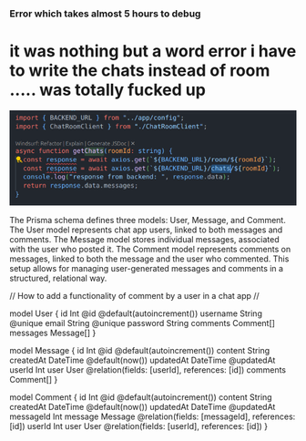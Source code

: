 
### Error which takes almost 5 hours to debug

# it was nothing but a word error i have to write the chats instead of room ..... was totally fucked up
![one word error](./excalidraw-app/apps/web/photos/errortakes5hrs.png)


The Prisma schema defines three models: User, Message, and Comment. The User model represents chat app users, linked to both messages and comments. The Message model stores individual messages, associated with the user who posted it. The Comment model represents comments on messages, linked to both the message and the user who commented. This setup allows for managing user-generated messages and comments in a structured, relational way.

// How to add a functionality of comment by a user in a chat app //

model User {
id Int @id @default(autoincrement())
username String @unique
email String @unique
password String
comments Comment[]
messages Message[]
}

model Message {
id Int @id @default(autoincrement())
content String
createdAt DateTime @default(now())
updatedAt DateTime @updatedAt
userId Int
user User @relation(fields: [userId], references: [id])
comments Comment[]
}

model Comment {
id Int @id @default(autoincrement())
content String
createdAt DateTime @default(now())
updatedAt DateTime @updatedAt
messageId Int
message Message @relation(fields: [messageId], references: [id])
userId Int
user User @relation(fields: [userId], references: [id])
}
